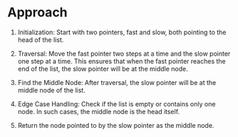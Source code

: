 # Approach
1. Initialization: Start with two pointers, fast and slow, both pointing to the head of the list.

2. Traversal: Move the fast pointer two steps at a time and the slow pointer one step at a time. This ensures that when the fast pointer reaches the end of the list, the slow pointer will be at the middle node.

3. Find the Middle Node: After traversal, the slow pointer will be at the middle node of the list.

4. Edge Case Handling: Check if the list is empty or contains only one node. In such cases, the middle node is the head itself.

5. Return the node pointed to by the slow pointer as the middle node.
